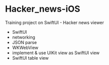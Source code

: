 # Hacker_news-iOS
Training project on SwiftUI - Hacker news viewer
- SwiftUI
- networking
- JSON parse
- WKWebView
- implement & use UIKit view as SwiftUI view
- SwiftUI table view

